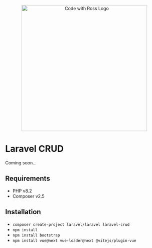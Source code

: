 <p align="center">
    <a href="https://www.codewithross.com/" target="_blank">
        <img src="https://assets.edlin.app/logo/codewithross/logo-dark.svg" width="400" alt="Code with Ross Logo">
    </a>
</p>

# Laravel CRUD

Coming soon...

## Requirements

- PHP v8.2
- Composer v2.5

## Installation

- `composer create-project laravel/laravel laravel-crud`
- `npm install`
- `npm install bootstrap`
- `npm install vue@next vue-loader@next @vitejs/plugin-vue`
